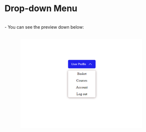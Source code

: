 # Drop-down Menu
</br>
- You can see the preview down below:
</br></br>
<p align="center">
    <img src="preview.png" alt="Profile Image" width=400>
</p>
